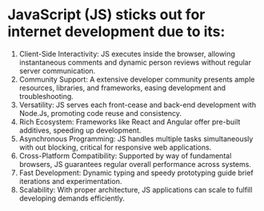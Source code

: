# JavaScript (JS) sticks out for internet development due to its:

1. Client-Side Interactivity: JS executes inside the browser, allowing instantaneous comments and dynamic person reviews without regular server communication.
2. Community Support: A extensive developer community presents ample resources, libraries, and frameworks, easing development and troubleshooting.
3. Versatility: JS serves each front-cease and back-end development with Node.Js, promoting code reuse and consistency.
4. Rich Ecosystem: Frameworks like React and Angular offer pre-built additives, speeding up development.
5. Asynchronous Programming: JS handles multiple tasks simultaneously with out blocking, critical for responsive web applications.
6. Cross-Platform Compatibility: Supported by way of fundamental browsers, JS guarantees regular overall performance across systems.
7. Fast Development: Dynamic typing and speedy prototyping guide brief iterations and experimentation.
8. Scalability: With proper architecture, JS applications can scale to fulfill developing demands efficiently.
